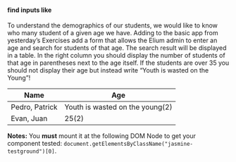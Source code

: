 #### find inputs like

To understand the demographics of our students, we would like to know who many student of a given age we have. Adding to the basic app from yesterday’s Exercises add a form that allows the Elium admin to enter an age and search for students of that age. The search result will be displayed in a table. In the right column you should display the number of students of that age in parentheses next to the age itself. If the students are over 35 you should not display their age but instead write “Youth is wasted on the Young”!

Name           | Age
-------------- | -------------
Pedro, Patrick | Youth is wasted on the young(2)
Evan, Juan     | 25(2)

**Notes:** You **must** mount it at the following DOM Node to get your component tested: ```document.getElementsByClassName("jasmine-testground")[0]```.
